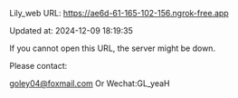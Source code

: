 Lily_web URL: https://ae6d-61-165-102-156.ngrok-free.app

Updated at: 2024-12-09 18:19:35

If you cannot open this URL, the server might be down.

Please contact: 

goley04@foxmail.com Or Wechat:GL_yeaH